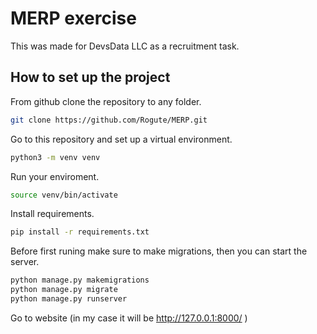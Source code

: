 # MERP exercise

This was made for DevsData LLC as a recruitment task.

## How to set up the project

From github clone the repository to any folder.

```bash
git clone https://github.com/Rogute/MERP.git
```

Go to this repository and set up a virtual environment.

```bash
python3 -m venv venv
```

Run your enviroment.

```bash
source venv/bin/activate
```

Install requirements.

```bash
pip install -r requirements.txt
```

Before first runing make sure to make migrations, then you can start the server.

```bash
python manage.py makemigrations
python manage.py migrate
python manage.py runserver
```

Go to website (in my case it will be http://127.0.0.1:8000/ )